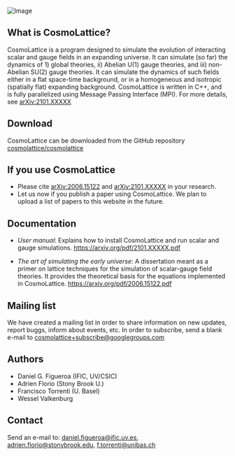 ![Image](CLlogo-)

## What is CosmoLattice?

CosmoLattice is a program designed to simulate the evolution of interacting scalar and gauge
fields in an expanding universe. It can simulate (so far) the dynamics of 1) global theories, ii) Abelian U(1) gauge theories, and iii) non-Abelian SU(2) gauge theories. It can simulate the dynamics of such fields either in a flat space-time background, or in a homogeneous and isotropic (spatially flat) expanding background. CosmoLattice is written in C++, and is fully parallelized using Message Passing Interface (MPI). For more details, see [arXiv:2101.XXXXX](https://arxiv.org/pdf/2101.XXXXX.pdf)

## Download

CosmoLattice can be downloaded from the GitHub repository [cosmolattice/cosmolattice](http://https://github.com/cosmolattice/cosmolattice)

## If you use CosmoLattice

- Please cite [arXiv:2006.15122](https://arxiv.org/pdf/2101.XXXXX.pdf) and [arXiv:2101.XXXXX](https://arxiv.org/pdf/2101.XXXXX.pdf) in your research.
- Let us now if you publish a paper using CosmoLattice. We plan to upload a list of papers to this website in the future.

## Documentation

- _User manual_: Explains how to install CosmoLattice and run scalar and gauge simulations.
https://arxiv.org/pdf/2101.XXXXX.pdf

- _The art of simulating the early universe_: A dissertation meant as a primer on lattice techniques for the simulation of scalar-gauge field theories. It provides the theoretical basis for the equations implemented in CosmoLattice.
https://arxiv.org/pdf/2006.15122.pdf

## Mailing list

We have created a mailing list in order to share information on new updates, report buggs, inform about events, etc. In order to subscribe, send a blank e-mail to cosmolattice+subscribe@googlegroups.com

## Authors 

- Daniel G. Figueroa (IFIC, UV/CSIC)
- Adrien Florio (Stony Brook U.)
- Francisco Torrenti (U. Basel)
- Wessel Valkenburg

## Contact

Send an e-mail to: daniel.figueroa@ific.uv.es, adrien.florio@stonybrook.edu, f.torrenti@unibas.ch
